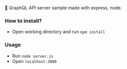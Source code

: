 💎 GraphQL API server sample made with express, node. 

### How to install?

- Open working directory and run `npm install`

### Usage

- Run `node server.js`
- Open `localhost:3000`
